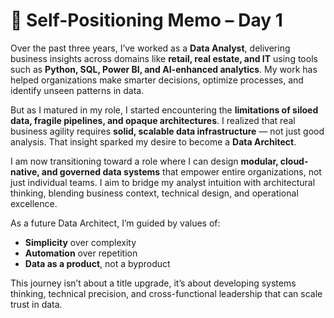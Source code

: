 # 📝 Self-Positioning Memo – Day 1

Over the past three years, I’ve worked as a **Data Analyst**, delivering business insights across domains like **retail, real estate, and IT** using tools such as **Python, SQL, Power BI, and AI-enhanced analytics**. My work has helped organizations make smarter decisions, optimize processes, and identify unseen patterns in data.

But as I matured in my role, I started encountering the **limitations of siloed data, fragile pipelines, and opaque architectures**. I realized that real business agility requires **solid, scalable data infrastructure** — not just good analysis. That insight sparked my desire to become a **Data Architect**.

I am now transitioning toward a role where I can design **modular, cloud-native, and governed data systems** that empower entire organizations, not just individual teams. I aim to bridge my analyst intuition with architectural thinking, blending business context, technical design, and operational excellence.

As a future Data Architect, I’m guided by values of:
- **Simplicity** over complexity
- **Automation** over repetition
- **Data as a product**, not a byproduct

This journey isn’t about a title upgrade,  it’s about developing systems thinking, technical precision, and cross-functional leadership that can scale trust in data.
